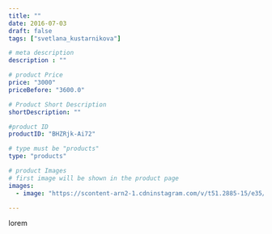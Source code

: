 ```yaml
---
title: ""
date: 2016-07-03
draft: false
tags: ["svetlana_kustarnikova"]

# meta description
description : ""

# product Price
price: "3000"
priceBefore: "3600.0"

# Product Short Description
shortDescription: ""

#product ID
productID: "BHZRjk-Ai72"

# type must be "products"
type: "products"

# product Images
# first image will be shown in the product page
images:
  - image: "https://scontent-arn2-1.cdninstagram.com/v/t51.2885-15/e35/13531933_1760647377490202_1291057781_n.jpg?se=7&tp=1&_nc_ht=scontent-arn2-1.cdninstagram.com&_nc_cat=102&_nc_ohc=gPZQZOG1ofwAX8q8znG&ccb=7-4&oh=23fc766bb5ff2509905dff6ff3d00b2d&oe=608480A7&ig_cache_key=MTI4NjEzNjM4MDI1ODM5Nzk0Mg%3D%3D.2-ccb7-4"

---
```

lorem
